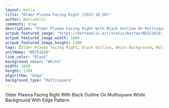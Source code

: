 ```yaml
---
layout: betta
title: "Older Plasma Facing Right (2025-10-20)"
author: Bettadelic
comments: true
description: "Older Plasma Facing Right With Black Outline On Multisquare White Background With Edge Pattern."
actpub_featured_image: "https://bettadelic.art/static/bettas/BD251020.jpg"
actpub_featured_image_width: 1800
actpub_featured_image_height: 1300
tags: [Older Plasma Facing Right, Black Outline, White Background, Multisquare Background Pattern, Edge Pattern, October 2025]
unitName: "BD251020"
line_color: "Black"
background_color: "White"
width: 1800
height: 1300
algorithm: "Edge"
background_type: "Multisquare"
---
```


Older Plasma Facing Right With Black Outline On Multisquare White Background With Edge Pattern.
